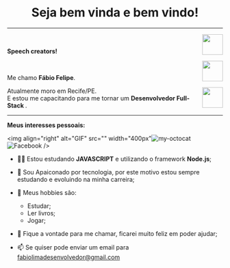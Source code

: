 <h1 align="center"> Seja bem vinda e bem vindo! </h1>
<hr />
<a href="https://github.com/LimaDev-Max" target="_blank">
  <img align="right" src="https://cdn.iconscout.com/icon/free/png-256/github-108-438008.png" width="48px" height="48px">
</a><br />
<p align="left" > 
  <b>Speech creators!</b>
</p>
<a href="https://www.instagram.com/felipe_0ficial/?hl=pt-br" target="_blank">
  <img align="right" src="https://cdn.icon-icons.com/icons2/1211/PNG/512/1491579602-yumminkysocialmedia36_83067.png" width="48px" height="48px">
</a><br />
<p align="left" >
Me chamo <b> Fábio Felipe</b>.
</p>
<a href="https://www.facebook.com/fabio.filipi.90/" target="_blank">
  <img align="right" src="Fecebook.png" width="48px" height="48px">
</a>




<p align="left" >
Atualmente moro em Recife/PE.<br />
E estou me capacitando para me tornar um <b>Desenvolvedor Full-Stack </b>.
</p>
<p align="left" >
</p>
<hr />

**Meus interesses pessoais:**

<img align="right" alt="GIF" src="" width="400px"![my-octocat](https://user-images.githubusercontent.com/84404364/126009314-32b7165e-a9f3-4112-b51c-68b3cdbe9f93.png)
![Facebook](https://user-images.githubusercontent.com/84404364/126009345-d38baf88-2c9a-4910-bca7-690670a691a2.png)
 />

- 👩‍💻 Estou estudando  **JAVASCRIPT** e utilizando o framework **Node.js**;
 
- 💼 Sou Apaiconado por tecnologia, por este motivo estou sempre estudando e evoluindo na minha carreira;
- 👾 Meus hobbies são: 
  - Estudar;
  - Ler livros;
  - Jogar;
- 💬 Fique a vontade para me chamar, ficarei muito feliz em poder ajudar;
- 📫 Se quiser pode enviar um email para fabiolimadesenvolvedor@gmail.com


